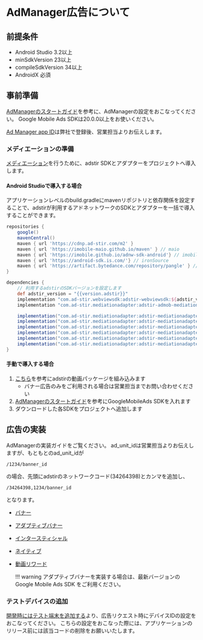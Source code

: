 # AdManager広告について

## 前提条件

- Android Studio 3.2以上
- minSdkVersion 23以上
- compileSdkVersion 34以上
- AndroidX 必須

## 事前準備

[AdManagerのスタートガイド](https://developers.google.com/ad-manager/mobile-ads-sdk/android/quick-start)を参考に、AdManagerの設定をおこなってください。
Google Mobile Ads SDKは20.0.0以上をお使いください。

[Ad Manager app ID](https://developers.google.com/ad-manager/mobile-ads-sdk/android/quick-start#configure_your_app)は弊社で登録後、営業担当よりお伝えします。

### メディエーションの準備

[メディエーション](https://developers.google.com/ad-manager/mobile-ads-sdk/android/mediate)を行うために、adstir SDKとアダプターをプロジェクトへ導入します。

#### Android Studioで導入する場合

アプリケーションレベルのbuild.gradleにmavenリポジトリと依存関係を設定することで、adstirが利用するアドネットワークのSDKとアダプターを一括で導入することができます。

```groovy hl_lines="11 23"
repositories {
    google()
    mavenCentral()
    maven { url 'https://cdnp.ad-stir.com/m2' }
    maven { url 'https://imobile-maio.github.io/maven' } // maio
    maven { url 'https://imobile.github.io/adnw-sdk-android'} // imobile
    maven { url 'https://android-sdk.is.com/'} // ironSource
    maven { url 'https://artifact.bytedance.com/repository/pangle' } // TikTok
}

dependencies {
    // 利用するadstirのSDKバージョンを設定します
    def adstir_version = "{{version.adstir}}"
    implementation "com.ad-stir.webviewsdk:adstir-webviewsdk:${adstir_version}"
    implementation "com.ad-stir.mediationadapter:adstir-admob-mediation-adapter:${adstir_version}"

    implementation("com.ad-stir.mediationadapter:adstir-mediationadapter-applovin:${adstir_version}")
    implementation("com.ad-stir.mediationadapter:adstir-mediationadapter-imobile:${adstir_version}")
    implementation("com.ad-stir.mediationadapter:adstir-mediationadapter-ironsource:${adstir_version}")
    implementation("com.ad-stir.mediationadapter:adstir-mediationadapter-maio:${adstir_version}")
    implementation("com.ad-stir.mediationadapter:adstir-mediationadapter-unityads:${adstir_version}")
    implementation("com.ad-stir.mediationadapter:adstir-mediationadapter-tiktok:${adstir_version}")
}
```

#### 手動で導入する場合

1. [こちら](../adstir/init/manual_integration.md#sdkの手動組み込み)を参考にadstirの動画パッケージを組み込みます
    * バナー広告のみをご利用される場合は営業担当までお問い合わせください
1. [AdManagerのスタートガイド](https://developers.google.com/ad-manager/mobile-ads-sdk/android/quick-start#import_the_mobile_ads_sdk)を参考にGoogleMobileAds SDKを入れます
1. ダウンロードした各SDKをプロジェクトへ追加します

## 広告の実装

AdManagerの実装ガイドをご覧ください。
ad_unit_idは営業担当よりお伝えしますが、もともとのad_unit_idが

```
/1234/banner_id
```

の場合、先頭にadstirのネットワークコード(34264398)とカンマを追加し、

```
/34264398,1234/banner_id
```
となります。

* [バナー](https://developers.google.com/ad-manager/mobile-ads-sdk/android/banner)
* [アダプティブバナー](https://developers.google.com/ad-manager/mobile-ads-sdk/android/banner/adaptive)
* [インタースティシャル](https://developers.google.com/ad-manager/mobile-ads-sdk/android/interstitial)
* [ネイティブ](https://developers.google.com/ad-manager/mobile-ads-sdk/android/native/start)
* [動画リワード](https://developers.google.com/ad-manager/mobile-ads-sdk/android/rewarded)

    !!! warning
        アダプティブバナーを実装する場合は、最新バージョンのGoogle Mobile Ads SDK をご利用ください。

### テストデバイスの追加
[開発時にはテスト端末を追加する](https://developers.google.com/ad-manager/mobile-ads-sdk/android/test-ads#add_your_test_device_programmatically)より、広告リクエスト時にデバイスIDの設定をおこなってください。
こちらの設定をおこなった際には、アプリケーションのリリース前には該当コードの削除をお願いいたします。

